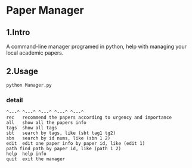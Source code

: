 # Paper Manager
##  1.Intro
A command-line manager programed in python, help with managing your local academic papers.
## 2.Usage
 ```
 python Manager.py
 ```
### detail
```
^---^ ^---^ ^---^ ^---^ ^---^
rec   recommend the papers according to urgency and importance
all   show all the papers info
tags  show all tags
sbt   search by tags, like (sbt tag1 tg2)
sbn   search by id nums, like (sbn 1 2)
edit  edit one paper info by paper id, like (edit 1)
path find path by paper id, like (path 1 2)
help  help info
quit  exit the manager
```